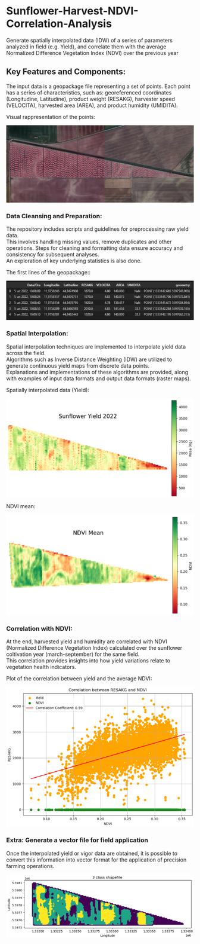 # Sunflower-Harvest-NDVI-Correlation-Analysis
Generate spatially interpolated data (IDW) of a series of parameters analyzed in field (e.g. Yield), and correlate them with the average Normalized Difference Vegetation Index (NDVI) over the previous year

## Key Features and Components:

The input data is a geopackage file representing a set of points. Each point has a series of characteristics, such as: georeferenced coordinates (Longitudine, Latitudine), product weight (RESAKG), harvester speed (VELOCITA), harvested area (AREA), and product humidity (UMIDITA).    

Visual rappresentation of the points:  

![field_points](images_readme/field_points.png)

### Data Cleansing and Preparation: 
The repository includes scripts and guidelines for preprocessing raw yield data.   
This involves handling missing values, remove duplicates and other operations. 
Steps for cleaning and formatting data ensure accuracy and consistency for subsequent analyses.  
An exploration of key underlying statistics is also done.

The first lines of the geopackage::

![data_head](images_readme/data_head.png)

### Spatial Interpolation: 
Spatial interpolation techniques are implemented to interpolate yield data across the field.   
Algorithms such as Inverse Distance Weighting (IDW) are utilized to generate continuous yield maps from discrete data points.  
Explanations and implementations of these algorithms are provided, along with examples of input data formats and output data formats (raster maps).

Spatially interpolated data (Yield):

![yield_idw](images_readme/yield_idw.png)

NDVI mean:

![NDVI](images_readme/NDVI_mean.png)

### Correlation with NDVI: 
At the end, harvested yield and humidity are correlated with NDVI (Normalized Difference Vegetation Index) calculated over the sunflower coltivation year (march-september) for the same field.   
This correlation provides insights into how yield variations relate to vegetation health indicators.  

Plot of the correlation between yield and the average NDVI:

![resa_ndvi_corr](images_readme/resa_ndvi_corr.png)

### Extra: Generate a vector file for field application
Once the interpolated yield or vigor data are obtained, it is possible to convert this information into vector format for the application of precision farming operations.

![shape_yield](images_readme/shape_3classes.png)